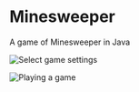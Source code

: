 Minesweeper
===========

A game of Minesweeper in Java

![](http://puu.sh/9TI3A/88d7f8bd82.png "Select game settings")

![](http://puu.sh/9TItk/c77adfa7bb.png "Playing a game")
